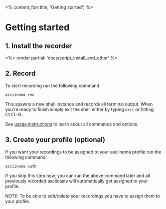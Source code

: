 <% content_for(:title, 'Getting started') %>

# Getting started

## 1. Install the recorder

<%= render partial: 'docs/script_install_and_other' %>

## 2. Record

To start recording run the following command:

    asciinema rec

This spawns a new shell instance and records all terminal output.
When you're ready to finish simply exit the shell either by typing `exit` or
hitting <kbd>Ctrl-D</kdb>.

See [usage instructions](<%= docs_path(:usage) %>) to learn about all commands and options.

## 3. Create your profile (optional)

If you want your recordings to be assigned to your asciinema profile run the
following command:

    asciinema auth

If you skip this step now, you can run the above command later and all
previously recorded asciicasts will automatically get assigned to your
profile.

NOTE: To be able to edit/delete your recordings you have to assign them to
your profile.

